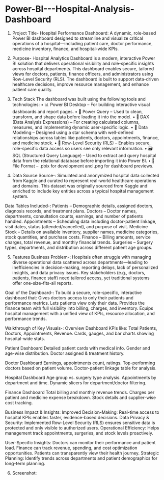 # Power-BI---Hospital-Analysis-Dashboard

1.  Project Title-
Hospital Performance Dashboard:
A dynamic, role-based Power BI dashboard designed to streamline and visualize critical operations of a hospital—including patient care, doctor performance, medicine inventory, finance, and hospital-wide KPIs.

2.  Purpose-
Hospital Analytics Dashboard is a modern, interactive Power BI solution that delivers operational visibility and role-specific insights across hospital departments. This dashboard enables secure, tailored views for doctors, patients, finance officers, and administrators using Row-Level Security (RLS). The dashboard is built to support data-driven healthcare decisions, improve resource management, and enhance patient care quality.

3.  Tech Stack
The dashboard was built using the following tools and technologies:
• 📊 Power BI Desktop – For building interactive visual dashboards and report pages.
• 📂 Power Query – Used to clean, transform, and shape data before loading it into the model.
• 🧠 DAX (Data Analysis Expressions) – For creating calculated columns, measures, and implementing dynamic user-specific logic.
• 📝 Data Modeling – Designed using a star schema with well-defined relationships across tables like patients, doctors, appointments, finance, and medicine stock.
• 🔐 Row-Level Security (RLS) – Enables secure, role-specific data access so users see only relevant information.
• 🗃️ SQL (Structured Query Language) – Used to extract and query hospital data from the relational database before importing it into Power BI.
• 📁 File Format – .pbix for development and .png for dashboard previews.

4. Data Source
Source-:
Simulated and anonymized hospital data collected from Kaggle and curated to represent real-world healthcare operations and domains.
This dataset was originally sourced from Kaggle and enriched to include key entities across a typical hospital management system.

 Data Tables Included-:
 Patients – Demographic details, assigned doctors, diagnosis records, and treatment plans.
 Doctors – Doctor names, departments, consultation counts, earnings, and number of patients handled.
 Appointments – Scheduling data including doctor-patient linkage, visit dates, status (attended/cancelled), and purpose of visit.
 Medicine Stock – Details on available inventory, supplier names, medicine categories, stock quantities, and purchase costs.
 Finance – Billing amounts, service charges, total revenue, and monthly financial trends.
 Surgeries – Surgery types, departments, and distribution across different patient age groups.

5. Features
 Business Problem-:
 Hospitals often struggle with managing diverse operational data scattered across departments—leading to inefficiencies in decision-making, reporting delays, lack   of personalized insights, and data privacy issues. Key stakeholders (e.g., doctors, patients, finance staff) need tailored access, yet traditional systems offer    one-size-fits-all reports.

Goal of the Dashboard-:
To build a secure, role-specific, interactive dashboard that:
Gives doctors access to only their patients and performance metrics.
Lets patients view only their data.
Provides the finance team with full visibility into billing, charges, and inventory.
Equips hospital management with a unified view of KPIs, resource allocation, and performance trends.

Walkthrough of Key Visuals-:
Overview Dashboard
KPIs like: Total Patients, Doctors, Appointments, Revenue.
Cards, gauges, and bar charts showing hospital-wide stats.

Patient Dashboard
Detailed patient cards with medical info.
Gender and age-wise distribution.
Doctor assigned & treatment history.

Doctor Dashboard
Earnings, appointments count, ratings.
Top-performing doctors based on patient volume.
Doctor-patient linkage table for analysis.

Hospital Dashboard
Age group vs. surgery type analysis.
Appointments by department and time.
Dynamic slicers for department/doctor filtering.

Finance Dashboard
Total billing and monthly revenue trends.
Charges per patient and medicine expense breakdown.
Stock details and supplier-wise cost tracking.

Business Impact & Insights:
Improved Decision-Making: Real-time access to hospital KPIs enables faster, evidence-based decisions.
Data Privacy & Security: Implemented Row-Level Security (RLS) ensures sensitive data is protected and only visible to authorized users.
Operational Efficiency: Helps management track appointments, surgeries, and stock levels proactively.

User-Specific Insights:
Doctors can monitor their performance and patient load.
Finance can track revenue, spending, and cost optimization opportunities.
Patients can transparently view their health journey.
Strategic Planning: Identify trends across departments and patient demographics for long-term planning.

6. Screenshot: 




